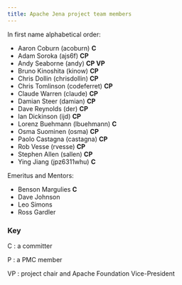 ```yaml
---
title: Apache Jena project team members
---
```


In first name alphabetical order:

* Aaron Coburn (acoburn) **C**
* Adam Soroka (ajs6f) **CP**
* Andy Seaborne (andy) **CP VP**
* Bruno Kinoshita (kinow) **CP**
* Chris Dollin (chrisdollin) **CP**
* Chris Tomlinson (codeferret) **CP**
* Claude Warren (claude) **CP**
* Damian Steer (damian) **CP**
* Dave Reynolds (der) **CP**
* Ian Dickinson (ijd) **CP**
* Lorenz Buehmann (lbuehmann) **C**
* Osma Suominen (osma) **CP**
* Paolo Castagna (castagna) **CP**
* Rob Vesse (rvesse) **CP**
* Stephen Allen (sallen) **CP**
* Ying Jiang (jpz6311whu) **C**

Emeritus and Mentors:

* Benson Margulies **C**
* Dave Johnson
* Leo Simons
* Ross Gardler


### Key

C
:   a committer

P
:   a PMC member

VP
:   project chair and Apache Foundation Vice-President
